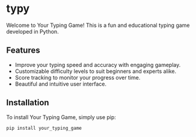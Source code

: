 # typy

Welcome to Your Typing Game! This is a fun and educational typing game developed in Python.

## Features

- Improve your typing speed and accuracy with engaging gameplay.
- Customizable difficulty levels to suit beginners and experts alike.
- Score tracking to monitor your progress over time.
- Beautiful and intuitive user interface.

## Installation

To install Your Typing Game, simply use pip:

```bash
pip install your_typing_game